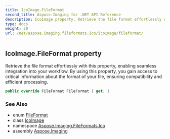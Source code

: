 ```yaml
---
title: IcoImage.FileFormat
second_title: Aspose.Imaging for .NET API Reference
description: IcoImage property. Retrieve the file format effortlessly with this property enabling seamless integration into your workflow. By using this property you gain access to critical information about the format of your file ensuring compatibility and efficient processing
type: docs
weight: 20
url: /net/aspose.imaging.fileformats.ico/icoimage/fileformat/
---
```

## IcoImage.FileFormat property

Retrieve the file format effortlessly with this property, enabling seamless integration into your workflow. By using this property, you gain access to critical information about the format of your file, ensuring compatibility and efficient processing.

```csharp
public override FileFormat FileFormat { get; }
```

### See Also

* enum [FileFormat](../../../aspose.imaging/fileformat/)
* class [IcoImage](../)
* namespace [Aspose.Imaging.FileFormats.Ico](../../icoimage/)
* assembly [Aspose.Imaging](../../../)



